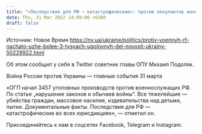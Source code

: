 ```yaml
---
title: "«Последствия для РФ — катастрофические»: против оккупантов начато уже более 3 тысяч уголовных дел — Подоляк"
date: Thu, 31 Mar 2022 14:09:00 +0300
draft: false
---
```

Источник: Новое Время https://nv.ua/ukraine/politics/protiv-voennyh-rf-nachato-uzhe-bolee-3-tysyach-ugolovnyh-del-novosti-ukrainy-50229922.html


Об этом сообщил у себя в Twitter советник главы ОПУ Михаил Подоляк.

Война России против Украины — главные события 31 марта

«ОГП начал 3457 уголовных производств против военнослужащих РФ. По статье „нарушение законов и обычаев войны“. Все тяжелейшие — убийства граждан, массовое насилие, издевательства над детьми, пытки. Документальные факты. Последствия для РФ — катастрофические во всех юрисдикциях», — отметил он.

Присоединяйтесь к нам в соцсетях Facebook, Telegram и Instagram.
